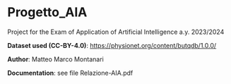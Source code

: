 # Progetto_AIA
Project for the Exam of Application of Artificial Intelligence a.y. 2023/2024

**Dataset used (CC-BY-4.0)**: https://physionet.org/content/butqdb/1.0.0/

**Author**: Matteo Marco Montanari

**Documentation**: see file Relazione-AIA.pdf
